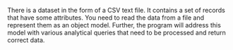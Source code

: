 There is a dataset in the form of a CSV text file. It contains a set of records that have some attributes. You need to read the data from a file and represent them as an object model. Further, the program will address this model with various analytical queries that need to be processed and return correct data.
